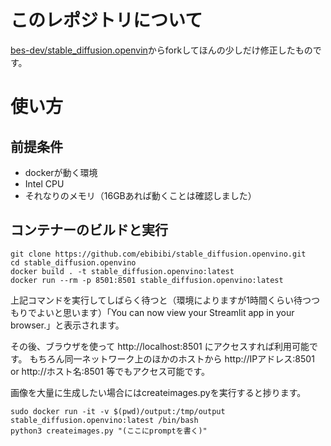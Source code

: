 # このレポジトリについて
[bes-dev/stable_diffusion.openvin](https://github.com/bes-dev/stable_diffusion.openvino)からforkしてほんの少しだけ修正したものです。

# 使い方
## 前提条件
- dockerが動く環境
- Intel CPU
- それなりのメモリ（16GBあれば動くことは確認しました）

## コンテナーのビルドと実行
```
git clone https://github.com/ebibibi/stable_diffusion.openvino.git
cd stable_diffusion.openvino
docker build . -t stable_diffusion.openvino:latest
docker run --rm -p 8501:8501 stable_diffusion.openvino:latest
```

上記コマンドを実行してしばらく待つと（環境によりますが1時間くらい待つつもりでよいと思います）「You can now view your Streamlit app in your browser.」と表示されます。

その後、ブラウザを使って http://localhost:8501 にアクセスすれば利用可能です。
もちろん同一ネットワーク上のほかのホストから http://IPアドレス:8501 or http://ホスト名:8501 等でもアクセス可能です。

画像を大量に生成したい場合にはcreateimages.pyを実行すると捗ります。

```
sudo docker run -it -v $(pwd)/output:/tmp/output stable_diffusion.openvino:latest /bin/bash
python3 createimages.py "(ここにpromptを書く)"
```